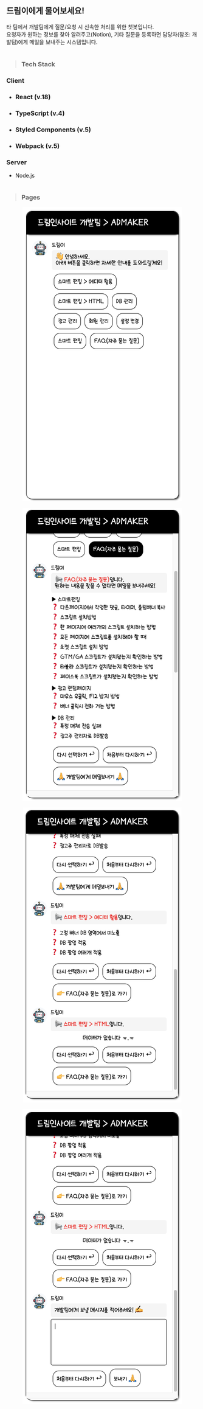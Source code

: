 ## 드림이에게 물어보세요!

타 팀에서 개발팀에게 질문/요청 시 신속한 처리를 위한 챗봇입니다.  
요청자가 원하는 정보를 찾아 알려주고(Notion), 기타 질문을 등록하면 담당자(참조: 개발팀)에게 메일을 보내주는 시스템입니다.
#

> ### Tech Stack

### Client
- ### React (v.18)
- ### TypeScript (v.4)
- ### Styled Components (v.5)
- ### Webpack (v.5)
###

### Server
- Node.js


#


> ### Pages

<div align="center">

![](client/src/assets/img/main.png)

![](client/src/assets/img/main2.png)

![](client/src/assets/img/main3.png)

![](client/src/assets/img/main4.png)
</div>
